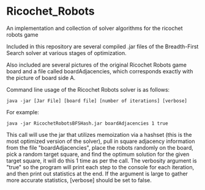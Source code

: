 # Ricochet_Robots
An implementation and collection of solver algorithms for the ricochet robots game

Included in this repository are several compiled .jar files of the Breadth-First Search solver at various stages of optimization.

Also included are several pictures of the original Ricochet Robots game board and a file called boardAdjacencies, which corresponds exactly with the picture of board side A.

Command line usage of the Ricochet Robots solver is as follows:

	java -jar [Jar File] [board file] [number of iterations] [verbose]

For example:

	java -jar RicochetRobotsBFSHash.jar boardAdjacencies 1 true

This call will use the jar that utilizes memoization via a hashset (this is the most optimized version of the solver), pull in square adjacency information from the file "boardAdjacencies", place the robots randomly on the board, pick a random target square, and find the optimum solution for the given target square, it will do this 1 time as per the call. The verbosity argument is "true" so the program will print each step to the console for each iteration, and then print out statistics at the end. If the <number of iterations> argument is large to gather more accurate statistics, [verbose] should be set to false.
